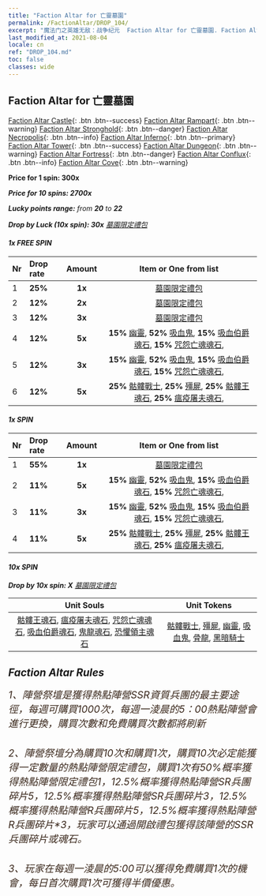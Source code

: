 ```yaml
---
title: "Faction Altar for 亡靈墓園"
permalink: /FactionAltar/DROP_104/
excerpt: "魔法门之英雄无敌：战争纪元  Faction Altar for 亡靈墓園. Faction Altar is the primary method for obtaining SSR units from the popular faction. Limited to 1,000 purchases each week. The popular faction changes at 05:00 every Monday. Purchase attempts and free purchase attempts will also reset then."
last_modified_at: 2021-08-04
locale: cn
ref: "DROP_104.md"
toc: false
classes: wide
---
```


##  Faction Altar for **亡靈墓園**

  [Faction Altar Castle](/cn/FactionAltar/DROP_101/){: .btn .btn--success} [Faction Altar Rampart](/cn/FactionAltar/DROP_102/){: .btn .btn--warning} [Faction Altar Stronghold](/cn/FactionAltar/DROP_103/){: .btn .btn--danger} [Faction Altar Necropolis](/cn/FactionAltar/DROP_104/){: .btn .btn--info} [Faction Altar Inferno](/cn/FactionAltar/DROP_105/){: .btn .btn--primary} [Faction Altar Tower](/cn/FactionAltar/DROP_106/){: .btn .btn--success} [Faction Altar Dungeon](/cn/FactionAltar/DROP_107/){: .btn .btn--warning} [Faction Altar Fortress](/cn/FactionAltar/DROP_108/){: .btn .btn--danger} [Faction Altar Conflux](/cn/FactionAltar/DROP_109/){: .btn .btn--info} [Faction Altar Cove](/cn/FactionAltar/DROP_112/){: .btn .btn--warning} 

  **Price for 1 spin: 300x** <i class="fas fa-gem"/>

  **Price for 10 spins: 2700x** <i class="fas fa-gem"/>

  **Lucky points range:** from **20** to **22**

  **Drop by Luck (10x spin): 30x** [墓園限定禮包](/cn/Items/con_2138/)

####  1x FREE SPIN 

  |    Nr    |  Drop rate  |  Amount   |   Item or One from list  |
  |:---------|:------------|:---------:|:------------------------:|
  | 1 | **25%** | **1x** | [墓園限定禮包](/cn/Items/con_2138/) |
  | 2 | **12%** | **2x** | [墓園限定禮包](/cn/Items/con_2138/) |
  | 3 | **12%** | **3x** | [墓園限定禮包](/cn/Items/con_2138/) |
  | 4 | **12%** | **5x** |  **15%** [幽靈](/cn/Items/unt_210/),  **52%** [吸血鬼](/cn/Items/unt_211/),  **15%** [吸血伯爵魂石](/cn/Items/unt_300/),  **15%** [咒怨亡魂魂石](/cn/Items/unt_299/),  |
  | 5 | **12%** | **3x** |  **15%** [幽靈](/cn/Items/unt_210/),  **52%** [吸血鬼](/cn/Items/unt_211/),  **15%** [吸血伯爵魂石](/cn/Items/unt_300/),  **15%** [咒怨亡魂魂石](/cn/Items/unt_299/),  |
  | 6 | **12%** | **5x** |  **25%** [骷髏戰士](/cn/Items/unt_208/),  **25%** [殭屍](/cn/Items/unt_209/),  **25%** [骷髏王魂石](/cn/Items/unt_297/),  **25%** [瘟疫屠夫魂石](/cn/Items/unt_298/),  |


####  1x SPIN 

  |    Nr    |  Drop rate  |  Amount   |   Item or One from list  |
  |:---------|:------------|:---------:|:------------------------:|
  | 1 | **55%** | **1x** | [墓園限定禮包](/cn/Items/con_2138/) |
  | 2 | **11%** | **5x** |  **15%** [幽靈](/cn/Items/unt_210/),  **52%** [吸血鬼](/cn/Items/unt_211/),  **15%** [吸血伯爵魂石](/cn/Items/unt_300/),  **15%** [咒怨亡魂魂石](/cn/Items/unt_299/),  |
  | 3 | **11%** | **3x** |  **15%** [幽靈](/cn/Items/unt_210/),  **52%** [吸血鬼](/cn/Items/unt_211/),  **15%** [吸血伯爵魂石](/cn/Items/unt_300/),  **15%** [咒怨亡魂魂石](/cn/Items/unt_299/),  |
  | 4 | **11%** | **5x** |  **25%** [骷髏戰士](/cn/Items/unt_208/),  **25%** [殭屍](/cn/Items/unt_209/),  **25%** [骷髏王魂石](/cn/Items/unt_297/),  **25%** [瘟疫屠夫魂石](/cn/Items/unt_298/),  |


####  10x SPIN 

  **Drop by 10x spin: X** [墓園限定禮包](/cn/Items/con_2138/)

  |    Unit Souls    |  Unit Tokens  |
  |:----------------:|:-------------:|
  | [骷髏王魂石](/cn/Items/unt_297/), [瘟疫屠夫魂石](/cn/Items/unt_298/), [咒怨亡魂魂石](/cn/Items/unt_299/), [吸血伯爵魂石](/cn/Items/unt_300/), [鬼龍魂石](/cn/Items/unt_303/), [恐懼領主魂石](/cn/Items/unt_302/) | [骷髏戰士](/cn/Items/unt_208/), [殭屍](/cn/Items/unt_209/), [幽靈](/cn/Items/unt_210/), [吸血鬼](/cn/Items/unt_211/), [骨龍](/cn/Items/unt_214/), [黑暗騎士](/cn/Items/unt_213/) |



## Faction Altar Rules

  <span style="color: #3c2a1e;font-size:20px">1、陣營祭壇是獲得熱點陣營SSR資質兵團的最主要途徑，每週可購買1000次，每週一淩晨的5：00熱點陣營會進行更換，購買次數和免費購買次數都將刷新</span><br/>

<br/>  <span style="color: #3c2a1e;font-size:20px">2、陣營祭壇分為購買10次和購買1次，購買10次必定能獲得一定數量的熱點陣營限定禮包，購買1次有50%概率獲得熱點陣營限定禮包*1，12.5%概率獲得熱點陣營SR兵團碎片*5，12.5%概率獲得熱點陣營SR兵團碎片*3，12.5%概率獲得熱點陣營R兵團碎片*5，12.5%概率獲得熱點陣營R兵團碎片*3，玩家可以通過開啟禮包獲得該陣營的SSR兵團碎片或魂石。</span>

<br/>  <span style="color: #3c2a1e;font-size:20px">3、玩家在每週一淩晨的5:00可以獲得免費購買1次的機會，每日首次購買1次可獲得半價優惠。</span><br/>

<br/>